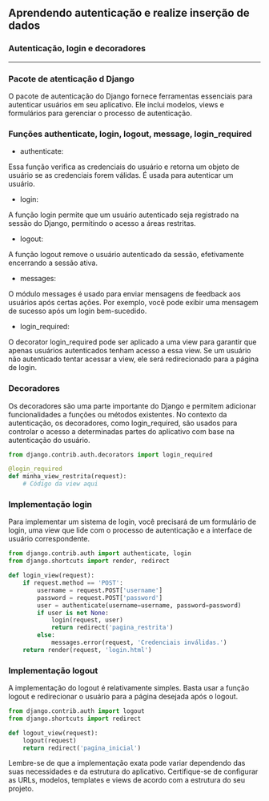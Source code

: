 ## Aprendendo autenticação e realize inserção de dados

### Autenticação, login e decoradores

---

### Pacote de atenticação d Django

O pacote de autenticação do Django fornece ferramentas essenciais para autenticar usuários em seu aplicativo. Ele inclui modelos, views e formulários para gerenciar o processo de autenticação.

### Funções authenticate, login, logout, message, login_required

- authenticate: 

Essa função verifica as credenciais do usuário e retorna um objeto de usuário se as credenciais forem válidas. É usada para autenticar um usuário.

- login: 

A função login permite que um usuário autenticado seja registrado na sessão do Django, permitindo o acesso a áreas restritas.

- logout: 

A função logout remove o usuário autenticado da sessão, efetivamente encerrando a sessão ativa.

- messages: 

O módulo messages é usado para enviar mensagens de feedback aos usuários após certas ações. Por exemplo, você pode exibir uma mensagem de sucesso após um login bem-sucedido.

- login_required: 

O decorator login_required pode ser aplicado a uma view para garantir que apenas usuários autenticados tenham acesso a essa view. Se um usuário não autenticado tentar acessar a view, ele será redirecionado para a página de login.

### Decoradores

Os decoradores são uma parte importante do Django e permitem adicionar funcionalidades a funções ou métodos existentes. No contexto da autenticação, os decoradores, como login_required, são usados para controlar o acesso a determinadas partes do aplicativo com base na autenticação do usuário.

~~~py
from django.contrib.auth.decorators import login_required

@login_required
def minha_view_restrita(request):
    # Código da view aqui
~~~

### Implementação login

Para implementar um sistema de login, você precisará de um formulário de login, uma view que lide com o processo de autenticação e a interface de usuário correspondente.

~~~py
from django.contrib.auth import authenticate, login
from django.shortcuts import render, redirect

def login_view(request):
    if request.method == 'POST':
        username = request.POST['username']
        password = request.POST['password']
        user = authenticate(username=username, password=password)
        if user is not None:
            login(request, user)
            return redirect('pagina_restrita')
        else:
            messages.error(request, 'Credenciais inválidas.')
    return render(request, 'login.html')
~~~

### Implementação logout

A implementação do logout é relativamente simples. Basta usar a função logout e redirecionar o usuário para a página desejada após o logout.

~~~py
from django.contrib.auth import logout
from django.shortcuts import redirect

def logout_view(request):
    logout(request)
    return redirect('pagina_inicial')
~~~

Lembre-se de que a implementação exata pode variar dependendo das suas necessidades e da estrutura do aplicativo. Certifique-se de configurar as URLs, modelos, templates e views de acordo com a estrutura do seu projeto.
